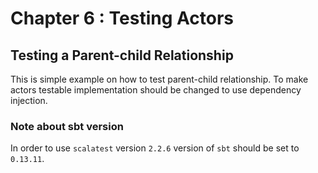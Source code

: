 # Chapter 6 : Testing Actors
## Testing a Parent-child Relationship
This is simple example on how to test parent-child relationship. To make actors testable implementation should be changed to use dependency injection.

### Note about sbt version
In order to use `scalatest` version `2.2.6` version of `sbt` should be set to `0.13.11`.